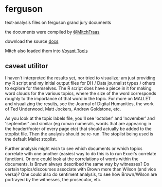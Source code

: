 ferguson
========

text-analysis files on ferguson grand jury documents

the documents were compiled by [@MitchFraas](http://twitter.com/MitchFraas)

download the source [docs](https://s3.amazonaws.com/fraasdev/FergusonTextGuide.txt)

Mitch also loaded them into [Voyant Tools](http://voyant-tools.org/?corpus=1416958122329.9345&stopList=1416958515132tx)

## caveat utilitor
I haven't interpreted the results yet, nor tried to visualize; am just providing my R script and my initial output files for DH / Data journalist types / others to explore for themselves. The R script does have a piece in it for making word clouds for the various topics, where the size of the word corresponds roughly to the importance of that word in the topic. For more on MALLET and visualizing the results, see the Journal of Digital Humanities, the work of Ted Underwood, Matt Jockers, Andrew Goldstone, etc.

As you look at the topic labels file, you'll see 'october' and 'november' and 'september' and similar (eg roman numerals, words that are appearing in the header/footer of every page etc) that should actually be added to the stoplist file. Then the analysis should be re-run. The stoplist being used is the default Mallet stoplist.

Further analysis might wish to see which documents or which topics correlate with one another (easiest way to do this is to run Excel's correlate function). Or one could look at the correlations of words within the documents. Is Brown always described the same way by witnesses? Do certain topics/discourses associate with Brown more than Wilson (and vice versa)? One could also do sentiment analysis, to see how Brown/Wilson are portrayed by the witnesses, the prosecutor, etc. 
